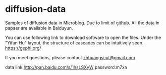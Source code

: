 # diffusion-data
Samples of diffusion data in Microblog. Due to limit of github. All the data in papaer are available in Baiduyun.

You can use following link to download software to open the files. Under the "Yifan Hu" layout, the structure of cascades can be intuitively seen.
https://gephi.org/

If you meet questions, please contact zhhuangscut@gmail.com

data link:http://pan.baidu.com/s/1hsLSXyW
password:m7xa
